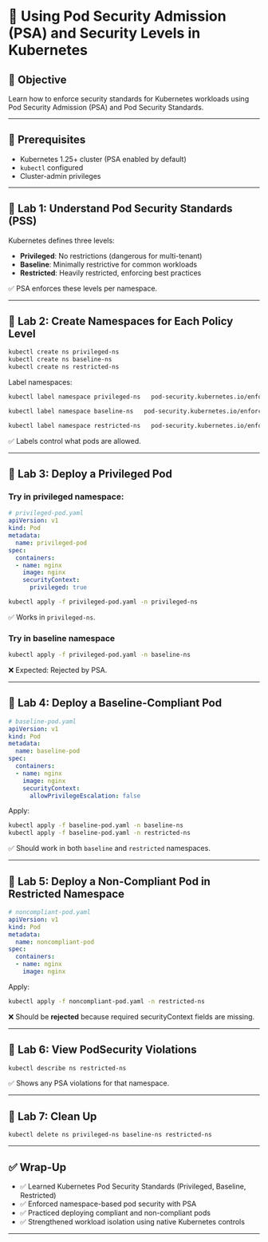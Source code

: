 # 🧪 Using Pod Security Admission (PSA) and Security Levels in Kubernetes

## 🎯 Objective

Learn how to enforce security standards for Kubernetes workloads using Pod Security Admission (PSA) and Pod Security Standards.

---

## 🧰 Prerequisites

- Kubernetes 1.25+ cluster (PSA enabled by default)
- `kubectl` configured
- Cluster-admin privileges

---

## 🔹 Lab 1: Understand Pod Security Standards (PSS)

Kubernetes defines three levels:

- **Privileged**: No restrictions (dangerous for multi-tenant)
- **Baseline**: Minimally restrictive for common workloads
- **Restricted**: Heavily restricted, enforcing best practices

✅ PSA enforces these levels per namespace.

---

## 🔹 Lab 2: Create Namespaces for Each Policy Level

```bash
kubectl create ns privileged-ns
kubectl create ns baseline-ns
kubectl create ns restricted-ns
```

Label namespaces:

```bash
kubectl label namespace privileged-ns   pod-security.kubernetes.io/enforce=privileged

kubectl label namespace baseline-ns   pod-security.kubernetes.io/enforce=baseline

kubectl label namespace restricted-ns   pod-security.kubernetes.io/enforce=restricted
```

✅ Labels control what pods are allowed.

---

## 🔹 Lab 3: Deploy a Privileged Pod

### Try in privileged namespace:

```yaml
# privileged-pod.yaml
apiVersion: v1
kind: Pod
metadata:
  name: privileged-pod
spec:
  containers:
  - name: nginx
    image: nginx
    securityContext:
      privileged: true
```

```bash
kubectl apply -f privileged-pod.yaml -n privileged-ns
```

✅ Works in `privileged-ns`.

### Try in baseline namespace

```bash
kubectl apply -f privileged-pod.yaml -n baseline-ns
```

❌ Expected: Rejected by PSA.

---

## 🔹 Lab 4: Deploy a Baseline-Compliant Pod

```yaml
# baseline-pod.yaml
apiVersion: v1
kind: Pod
metadata:
  name: baseline-pod
spec:
  containers:
  - name: nginx
    image: nginx
    securityContext:
      allowPrivilegeEscalation: false
```

Apply:

```bash
kubectl apply -f baseline-pod.yaml -n baseline-ns
kubectl apply -f baseline-pod.yaml -n restricted-ns
```

✅ Should work in both `baseline` and `restricted` namespaces.

---

## 🔹 Lab 5: Deploy a Non-Compliant Pod in Restricted Namespace

```yaml
# noncompliant-pod.yaml
apiVersion: v1
kind: Pod
metadata:
  name: noncompliant-pod
spec:
  containers:
  - name: nginx
    image: nginx
```

Apply:

```bash
kubectl apply -f noncompliant-pod.yaml -n restricted-ns
```

❌ Should be **rejected** because required securityContext fields are missing.

---

## 🔹 Lab 6: View PodSecurity Violations

```bash
kubectl describe ns restricted-ns
```

✅ Shows any PSA violations for that namespace.

---

## 🔹 Lab 7: Clean Up

```bash
kubectl delete ns privileged-ns baseline-ns restricted-ns
```

---

## ✅ Wrap-Up

- ✅ Learned Kubernetes Pod Security Standards (Privileged, Baseline, Restricted)
- ✅ Enforced namespace-based pod security with PSA
- ✅ Practiced deploying compliant and non-compliant pods
- ✅ Strengthened workload isolation using native Kubernetes controls

---
